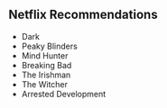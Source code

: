 ## Netflix Recommendations
+ Dark
+ Peaky Blinders
+ Mind Hunter
+ Breaking Bad
+ The Irishman
+ The Witcher
+ Arrested Development

